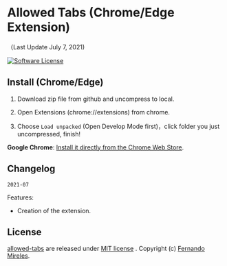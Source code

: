 # Allowed Tabs (Chrome/Edge Extension)

（Last Update July 7, 2021)

[![Software License](https://img.shields.io/badge/license-MIT-brightgreen.svg)](LICENSE)

## Install (Chrome/Edge)

1. Download zip file from github and uncompress to local.

2. Open Extensions (chrome://extensions) from chrome.

3. Choose `Load unpacked` (Open Develop Mode first)，click folder you just uncompressed, finish!

**Google Chrome**:
[Install it directly from the Chrome Web Store](https://chrome.google.com/webstore/detail/allowed-tabs/deglahadfhbjhkcphfhmanmjdmokhcaa).

## Changelog

`2021-07`

Features:
- Creation of the extension.

## License

[allowed-tabs](https://github.com/fernandomireles/allowed-tabs/) are released under [MIT license](https://github.com/fernandomireles/allowed-tabs/blob/main/LICENSE) . Copyright (c) [Fernando Mireles](https://github.com/fernandomireles).

